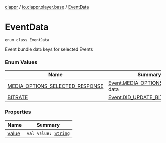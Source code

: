 [clappr](../../index.md) / [io.clappr.player.base](../index.md) / [EventData](./index.md)

# EventData

`enum class EventData`

Event bundle data keys for selected Events

### Enum Values

| Name | Summary |
|---|---|
| [MEDIA_OPTIONS_SELECTED_RESPONSE](-m-e-d-i-a_-o-p-t-i-o-n-s_-s-e-l-e-c-t-e-d_-r-e-s-p-o-n-s-e.md) | [Event.MEDIA_OPTIONS_SELECTED](../-event/-m-e-d-i-a_-o-p-t-i-o-n-s_-s-e-l-e-c-t-e-d.md) data |
| [BITRATE](-b-i-t-r-a-t-e.md) | [Event.DID_UPDATE_BITRATE](../-event/-d-i-d_-u-p-d-a-t-e_-b-i-t-r-a-t-e.md) data |

### Properties

| Name | Summary |
|---|---|
| [value](value.md) | `val value: `[`String`](https://kotlinlang.org/api/latest/jvm/stdlib/kotlin/-string/index.html) |

